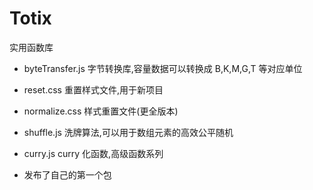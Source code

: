 # Totix
实用函数库

- byteTransfer.js 字节转换库,容量数据可以转换成 B,K,M,G,T 等对应单位
- reset.css 重置样式文件,用于新项目
- normalize.css 样式重置文件(更全版本)
- shuffle.js 洗牌算法,可以用于数组元素的高效公平随机
- curry.js curry 化函数,高级函数系列

- 发布了自己的第一个包
